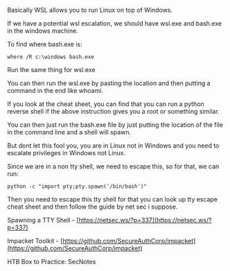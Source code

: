 Basically WSL allows you to run Linux on top of Windows.

If we have a potential wsl escalation, we should have wsl.exe and bash.exe in the windows machine. 

To find where bash.exe is:

```
where /R c:\windows bash.exe
```

Run the same thing for wsl.exe

You can then run the wsl.exe by pasting the location and then putting a command in the end like whoami.

If you look at the cheat sheet, you can find that you can run a python reverse shell if the above instruction gives you a root or something similar.

You can then just run the bash.exe file by just putting the location of the file in the command line and a shell will spawn.

But dont let this fool you, you are in Linux not in Windows and you need to escalate privileges in Windows not Linux.

Since we are in a non tty shell, we need to escape this, so for that, we can run:

```
python -c "import pty;pty.spawn('/bin/bash')"
```

Then you need to escape this tty shell for that you can look up tty escape cheat sheet and then follow the guide by net sec i suppose.

Spawning a TTY Shell - [https://netsec.ws/?p=337](https://netsec.ws/?p=337)

Impacket Toolkit - [https://github.com/SecureAuthCorp/impacket](https://github.com/SecureAuthCorp/impacket)

HTB Box to Practice: SecNotes